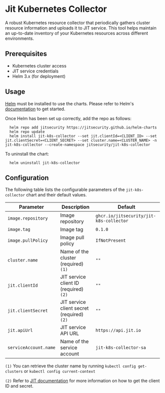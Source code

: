 # Jit Kubernetes Collector

A robust Kubernetes resource collector that periodically gathers cluster resource information and uploads it to JIT service. This tool helps maintain an up-to-date inventory of your Kubernetes resources across different environments.


## Prerequisites

* Kubernetes cluster access
* JIT service credentials
* Helm 3.x (for deployment)

## Usage

[Helm](https://helm.sh) must be installed to use the charts.  Please refer to
Helm's [documentation](https://helm.sh/docs) to get started.

Once Helm has been set up correctly, add the repo as follows:
```
  helm repo add jitsecurity https://jitsecurity.github.io/helm-charts
  helm repo update
  helm install jit-k8s-collector --set jit.clientId=<CLIENT_ID> --set jit.clientSecret=<CLIENT_SECRET> --set cluster.name=<CLUSTER_NAME> -n jit-k8s-collector --create-namespace jitsecurity/jit-k8s-collector
```

To uninstall the chart:
```
  helm uninstall jit-k8s-collector
```

## Configuration

The following table lists the configurable parameters of the `jit-k8s-collector` chart and their default values.

| Parameter                  | Description                                      | Default                                      |
|----------------------------|--------------------------------------------------|----------------------------------------------|
| `image.repository`         | Image repository                                 | `ghcr.io/jitsecurity/jit-k8s-collector`      |
| `image.tag`                | Image tag                                        | `0.1.0`                                      |
| `image.pullPolicy`         | Image pull policy                                | `IfNotPresent`                               |
| `cluster.name`             | Name of the cluster (required) `(1)`                  | `""`                                         |
| `jit.clientId`             | JIT service client ID (required) `(2)`                 | `""`                                         |
| `jit.clientSecret`         | JIT service client secret (required) `(2)`             | `""`                                         |
| `jit.apiUrl`               | JIT service API URL                              | `https://api.jit.io`                         |
| `serviceAccount.name`      | Name of the service account                     | `jit-k8s-collector-sa`                       |

`(1)` You can retrieve the cluster name by running `kubectl config get-clusters` or `kubectl config current-context`

`(2)` Refer to [JIT documentation](https://docs.jit.io/docs/managing-users#generating-api-tokens) for more information on how to get the client ID and secret.
